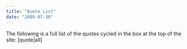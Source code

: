 ```yaml
---
title: "Quote List"
date: "2009-07-30"
---
```


The following is a full list of the quotes cycled in the box at the top of the site: \[quote|all\]
